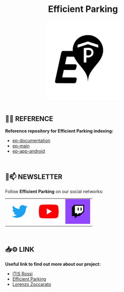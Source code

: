 <h1 align="center">Efficient Parking</h1>

<div align="center">
<img widht="256" height="256" src="logo.png">
</div>

<br />

## 📑📃 REFERENCE

<b>Reference repository for Efficient Parking indexing:</b>
- [ep-documentation](https://github.com/efficient-parking/ep-documentation)
- [ep-main](https://github.com/efficient-parking/ep-main)
- [ep-app-android](https://github.com/efficient-parking/ep-app-android)

<br />

## 📰📫 NEWSLETTER
Follow **Efficient Parking** on our social networks:

| | | |
| :---: | :--- | :--- |
|[<img src="./assets/Twitter.png" width="80"/>](https://twitter.com/official_ep_vi) |[<img src="./assets/YouTube.png" width="80"/>](https://www.youtube.com/channel/UCYuu84o-EwwElPHbV2x51yQ)|[<img src="./assets/Twitch.png" width="80"/>](https://www.twitch.tv/efficientparking)|

<br />

## 📥⚙ LINK

<b>Useful link to find out more about our project:</b>
- [ITIS Rossi](https://www.itisrossi.edu.it/)
- [Efficient Parking](http://efficientparking.altervista.org/src/main.html)
- [Lorenzo Zoccarato](https://www.linkedin.com/in/lorenzozoccarato/)

